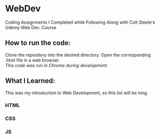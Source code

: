 # WebDev
Coding Assignments I Completed while Following Along with Colt Steele's Udemy Web Dev. Course
## How to run the code:
Clone the repository into the desired directory. Open the corresponding .html file in a web browser.<br/> *This code was run in Chrome during development.*
## What I Learned:
This was my introduction to Web Development, so this list will be long.
### HTML
### CSS
### JS
